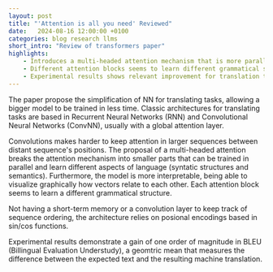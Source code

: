 ```yaml
---
layout: post
title: "'Attention is all you need' Reviewed" 
date:   2024-08-16 12:00:00 +0100
categories: blog research llms 
short_intro: "Review of transformers paper"
highlights:
    - Introduces a multi-headed attention mechanism that is more parallelizable than the techniques existing before such ConvNN or RNN
    - Different attention blocks seems to learn different grammatical structures, increasing model explainability
    - Experimental results shows relevant improvement for translation tasks
---
```


The paper propose the simplification of NN for translating tasks, allowing 
a bigger model to be trained in less time.
Classic architectures for translating tasks are based in Recurrent Neural 
Networks (RNN) and Convolutional Neural Networks (ConvNN), usually with a 
global attention layer. 

Convolutions makes harder to keep attention in larger sequences between 
distant sequence's positions. The proposal of a multi-headed attention breaks 
the attention mechanism into smaller parts that can be trained in parallel and 
learn different aspects of language (syntatic structures and semantics). 
Furthermore, the model is more interpretable, being able to visualize 
graphically how vectors relate to each other. Each attention block seems
to learn a different grammatical structure. 

Not having a short-term memory or a convolution layer to keep track of
sequence ordering, the architecture relies on posional encodings based in 
sin/cos functions. 

Experimental results demonstrate a gain of one order of magnitude in BLEU
(Billingual Evaluation Understudy), a geomtric mean that measures the difference
between the expected text and the resulting machine translation. 
